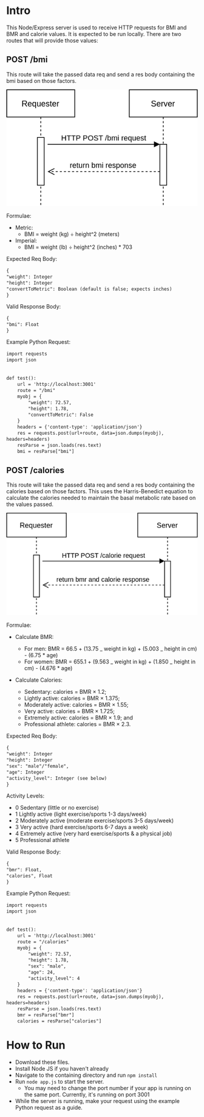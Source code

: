 # Intro

This Node/Express server is used to receive HTTP requests for BMI and BMR and calorie values. It is expected to be run locally. There are two routes that will provide those values:

## POST /bmi

This route will take the passed data req and send a res body containing the bmi based on those factors.

![bmi sequence diagram](microservice_uml-Request.png)

Formulae:

- Metric:
  - BMI = weight (kg) ÷ height^2 (meters)
- Imperial:
  - BMI = weight (lb) ÷ height^2 (inches) \* 703

Expected Req Body:

```
{
"weight": Integer
"height": Integer
"convertToMetric": Boolean (default is false; expects inches)
}
```

Valid Response Body:

```
{
"bmi": Float
}
```

Example Python Request:

```
import requests
import json


def test():
    url = 'http://localhost:3001'
    route = "/bmi"
    myobj = {
        "weight": 72.57,
        "height": 1.78,
        "convertToMetric": False
    }
    headers = {'content-type': 'application/json'}
    res = requests.post(url+route, data=json.dumps(myobj), headers=headers)
    resParse = json.loads(res.text)
    bmi = resParse["bmi"]

```

## POST /calories

This route will take the passed data req and send a res body containing the calories based on those factors. This uses the Harris-Benedict equation to calculate the calories needed to maintain the basal metabolic rate based on the values passed.

![calorie sequence diagram](/microservice_uml-calories.png)

Formulae:

- Calculate BMR:

  - For men: BMR = 66.5 + (13.75 _ weight in kg) + (5.003 _ height in cm) - (6.75 \* age)
  - For women: BMR = 655.1 + (9.563 _ weight in kg) + (1.850 _ height in cm) - (4.676 \* age)
- Calculate Calories:

  - Sedentary: calories = BMR × 1.2;
  - Lightly active: calories = BMR × 1.375;
  - Moderately active: calories = BMR × 1.55;
  - Very active: calories = BMR × 1.725;
  - Extremely active: calories = BMR × 1.9; and
  - Professional athlete: calories = BMR × 2.3.

Expected Req Body:

```
{
"weight": Integer
"height": Integer
"sex": "male"/"female",
"age": Integer
"activity_level": Integer (see below)
}
```

Activity Levels:

- 0 Sedentary (little or no exercise)
- 1 Lightly active (light exercise/sports 1-3 days/week)
- 2 Moderately active (moderate exercise/sports 3-5 days/week)
- 3 Very active (hard exercise/sports 6-7 days a week)
- 4 Extremely active (very hard exercise/sports & a physical job)
- 5 Professional athlete

Valid Response Body:

```
{
"bmr": Float,
"calories", Float
}
```

Example Python Request:

```
import requests
import json


def test():
    url = 'http://localhost:3001'
    route = "/calories"
    myobj = {
        "weight": 72.57,
        "height": 1.78,
        "sex": "male",
        "age": 24,
        "activity_level": 4
    }
    headers = {'content-type': 'application/json'}
    res = requests.post(url+route, data=json.dumps(myobj), headers=headers)
    resParse = json.loads(res.text)
    bmr = resParse["bmr"]
    calories = resParse["calories"]
```

# How to Run

- Download these files.
- Install Node JS if you haven't already
- Navigate to the containing directory and run `npm install`
- Run `node app.js` to start the server.
  - You may need to change the port number if your app is running on the same port. Currently, it's running on port 3001
- While the server is running, make your request using the example Python request as a guide.
